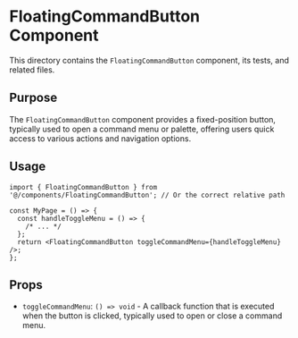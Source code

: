 # FloatingCommandButton Component

This directory contains the `FloatingCommandButton` component, its tests, and related files.

## Purpose

The `FloatingCommandButton` component provides a fixed-position button, typically used to open a command menu or palette, offering users quick access to various actions and navigation options.

## Usage

```tsx
import { FloatingCommandButton } from '@/components/FloatingCommandButton'; // Or the correct relative path

const MyPage = () => {
  const handleToggleMenu = () => {
    /* ... */
  };
  return <FloatingCommandButton toggleCommandMenu={handleToggleMenu} />;
};
```

## Props

- `toggleCommandMenu`: `() => void` - A callback function that is executed when the button is clicked, typically used to open or close a command menu.
